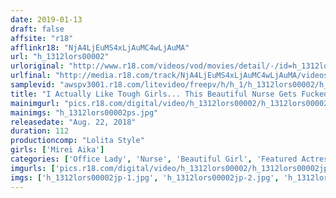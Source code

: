 ```yaml
---
date: 2019-01-13
draft: false
affsite: "r18"
afflinkr18: "NjA4LjEuMS4xLjAuMC4wLjAuMA"
url: "h_1312lors00002"
urloriginal: "http://www.r18.com/videos/vod/movies/detail/-/id=h_1312lors00002"
urlfinal: "http://media.r18.com/track/NjA4LjEuMS4xLjAuMC4wLjAuMA/videos/vod/movies/detail/-/id=h_1312lors00002"
samplevid: "awspv3001.r18.com/litevideo/freepv/h/h_1/h_1312lors00002/h_1312lors00002_dmb_w.mp4"
title: "I Actually Like Tough Girls... This Beautiful Nurse Gets Fucked By A Horny Doctor Mirei Aika"
mainimgurl: "pics.r18.com/digital/video/h_1312lors00002/h_1312lors00002ps.jpg"
mainimgs: "h_1312lors00002ps.jpg"
releasedate: "Aug. 22, 2018"
duration: 112
productioncomp: "Lolita Style"
girls: ['Mirei Aika']
categories: ['Office Lady', 'Nurse', 'Beautiful Girl', 'Featured Actress', 'Creampie', 'Masturbation', 'Hi-Def']
imgurls: ['pics.r18.com/digital/video/h_1312lors00002/h_1312lors00002jp-1.jpg', 'pics.r18.com/digital/video/h_1312lors00002/h_1312lors00002jp-2.jpg', 'pics.r18.com/digital/video/h_1312lors00002/h_1312lors00002jp-3.jpg', 'pics.r18.com/digital/video/h_1312lors00002/h_1312lors00002jp-4.jpg', 'pics.r18.com/digital/video/h_1312lors00002/h_1312lors00002jp-5.jpg', 'pics.r18.com/digital/video/h_1312lors00002/h_1312lors00002jp-6.jpg', 'pics.r18.com/digital/video/h_1312lors00002/h_1312lors00002jp-7.jpg', 'pics.r18.com/digital/video/h_1312lors00002/h_1312lors00002jp-8.jpg', 'pics.r18.com/digital/video/h_1312lors00002/h_1312lors00002jp-9.jpg', 'pics.r18.com/digital/video/h_1312lors00002/h_1312lors00002jp-10.jpg', 'pics.r18.com/digital/video/h_1312lors00002/h_1312lors00002jp-11.jpg', 'pics.r18.com/digital/video/h_1312lors00002/h_1312lors00002jp-12.jpg', 'pics.r18.com/digital/video/h_1312lors00002/h_1312lors00002jp-13.jpg', 'pics.r18.com/digital/video/h_1312lors00002/h_1312lors00002jp-14.jpg', 'pics.r18.com/digital/video/h_1312lors00002/h_1312lors00002jp-15.jpg', 'pics.r18.com/digital/video/h_1312lors00002/h_1312lors00002jp-16.jpg', 'pics.r18.com/digital/video/h_1312lors00002/h_1312lors00002jp-17.jpg', 'pics.r18.com/digital/video/h_1312lors00002/h_1312lors00002jp-18.jpg', 'pics.r18.com/digital/video/h_1312lors00002/h_1312lors00002jp-19.jpg', 'pics.r18.com/digital/video/h_1312lors00002/h_1312lors00002jp-20.jpg']
imgs: ['h_1312lors00002jp-1.jpg', 'h_1312lors00002jp-2.jpg', 'h_1312lors00002jp-3.jpg', 'h_1312lors00002jp-4.jpg', 'h_1312lors00002jp-5.jpg', 'h_1312lors00002jp-6.jpg', 'h_1312lors00002jp-7.jpg', 'h_1312lors00002jp-8.jpg', 'h_1312lors00002jp-9.jpg', 'h_1312lors00002jp-10.jpg', 'h_1312lors00002jp-11.jpg', 'h_1312lors00002jp-12.jpg', 'h_1312lors00002jp-13.jpg', 'h_1312lors00002jp-14.jpg', 'h_1312lors00002jp-15.jpg', 'h_1312lors00002jp-16.jpg', 'h_1312lors00002jp-17.jpg', 'h_1312lors00002jp-18.jpg', 'h_1312lors00002jp-19.jpg', 'h_1312lors00002jp-20.jpg']
---
```


